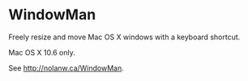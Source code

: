 WindowMan
=========

Freely resize and move Mac OS X windows with a keyboard shortcut.

Mac OS X 10.6 only.

See http://nolanw.ca/WindowMan.
